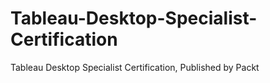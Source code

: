 # Tableau-Desktop-Specialist-Certification
Tableau Desktop Specialist Certification, Published by Packt
